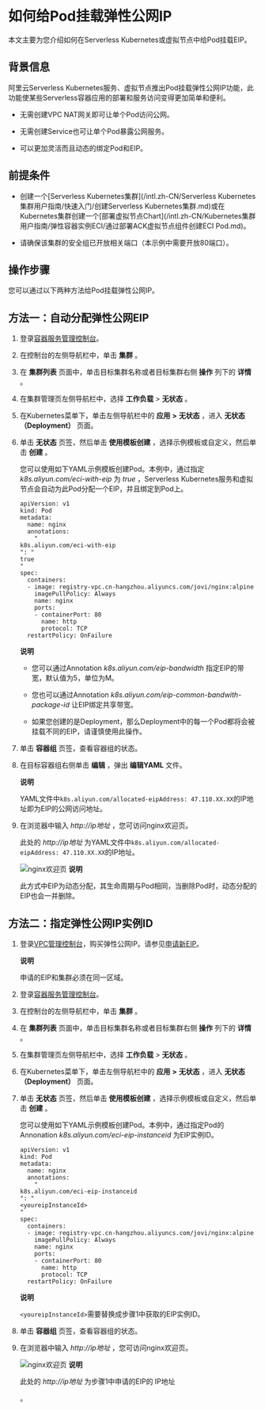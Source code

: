 如何给Pod挂载弹性公网IP 
===================================

本文主要为您介绍如何在Serverless Kubernetes或虚拟节点中给Pod挂载EIP。

背景信息
----

阿里云Serverless Kubernetes服务、虚拟节点推出Pod挂载弹性公网IP功能，此功能使某些Serverless容器应用的部署和服务访问变得更加简单和便利。



* 无需创建VPC NAT网关即可让单个Pod访问公网。

  

* 无需创建Service也可让单个Pod暴露公网服务。

  

* 可以更加灵活而且动态的绑定Pod和EIP。

  




前提条件 
-------------------------

* 创建一个[Serverless Kubernetes集群](/intl.zh-CN/Serverless Kubernetes集群用户指南/快速入门/创建Serverless Kubernetes集群.md)或在Kubernetes集群创建一个[部署虚拟节点Chart](/intl.zh-CN/Kubernetes集群用户指南/弹性容器实例ECI/通过部署ACK虚拟节点组件创建ECI Pod.md)。

  

* 请确保该集群的安全组已开放相关端口（本示例中需要开放80端口）。

  




操作步骤 
-------------------------

您可以通过以下两种方法给Pod挂载弹性公网IP。

方法一：自动分配弹性公网EIP 
------------------------------------

1. 登录[容器服务管理控制台](https://cs.console.aliyun.com)。

   

2. 在控制台的左侧导航栏中，单击 **集群** 。

   

3. 在 **集群列表** 页面中，单击目标集群名称或者目标集群右侧 **操作** 列下的 **详情** 。

   

4. 在集群管理页左侧导航栏中，选择 **工作负载** \> **无状态** 。

   

5. 在Kubernetes菜单下，单击左侧导航栏中的 **应用** **\>** **无状态** ，进入 **无状态（Deployment）** 页面。

   

6. 单击 **无状态** 页签，然后单击 **使用模板创建** ，选择示例模板或自定义，然后单击 **创建** 。

   您可以使用如下YAML示例模板创建Pod。本例中，通过指定 *k8s.aliyun.com/eci-with-eip* 为 *true* ，Serverless Kubernetes服务和虚拟节点会自动为此Pod分配一个EIP，并且绑定到Pod上。

   

       apiVersion: v1
       kind: Pod
       metadata:
         name: nginx
         annotations:
           " 
       k8s.aliyun.com/eci-with-eip 
       ": " 
       true 
       "
       spec:
         containers:
         - image: registry-vpc.cn-hangzhou.aliyuncs.com/jovi/nginx:alpine
           imagePullPolicy: Always
           name: nginx
           ports:
           - containerPort: 80
             name: http
             protocol: TCP
         restartPolicy: OnFailure

   
   **说明**

   * 您可以通过Annotation *k8s.aliyun.com/eip-bandwidth* 指定EIP的带宽，默认值为5，单位为M。

     
   
   * 您也可以通过Annotation *k8s.aliyun.com/eip-common-bandwith-package-id* 让EIP绑定共享带宽。

     
   
   * 如果您创建的是Deployment，那么Deployment中的每一个Pod都将会被挂载不同的EIP，请谨慎使用此操作。

     
   

   

   

7. 单击 **容器组** 页签，查看容器组的状态。

   

8. 在目标容器组右侧单击 **编辑** ，弹出 **编辑YAML** 文件。

   **说明**

   YAML文件中`k8s.aliyun.com/allocated-eipAddress: 47.110.XX.XX`的IP地址即为EIP的公网访问地址。
   

9. 在浏览器中输入 *http://ip地址* ，您可访问nginx欢迎页。

   此处的 *http://ip地址* 为YAML文件中`k8s.aliyun.com/allocated-eipAddress: 47.110.XX.XX`的IP地址。

   ![nginx欢迎页](https://static-aliyun-doc.oss-accelerate.aliyuncs.com/assets/img/zh-CN/3563659951/p51465.png)
   **说明**

   此方式中EIP为动态分配，其生命周期与Pod相同，当删除Pod时，动态分配的EIP也会一并删除。
   




方法二：指定弹性公网IP实例ID 
-------------------------------------

1. 登录[VPC管理控制台](https://vpc.console.aliyun.com)，购买弹性公网IP。请参见[申请新EIP](/intl.zh-CN/用户指南/申请EIP/申请新EIP.md)。

   **说明**

   申请的EIP和集群必须在同一区域。
   

2. 登录[容器服务管理控制台](https://cs.console.aliyun.com)。

   

3. 在控制台的左侧导航栏中，单击 **集群** 。

   

4. 在 **集群列表** 页面中，单击目标集群名称或者目标集群右侧 **操作** 列下的 **详情** 。

   

5. 在集群管理页左侧导航栏中，选择 **工作负载** \> **无状态** 。

   

6. 在Kubernetes菜单下，单击左侧导航栏中的 **应用** **\>** **无状态** ，进入 **无状态（Deployment）** 页面。

   

7. 单击 **无状态** 页签，然后单击 **使用模板创建** ，选择示例模板或自定义，然后单击 **创建** 。

   您可以使用如下YAML示例模板创建Pod。本例中，通过指定Pod的Annonation *k8s.aliyun.com/eci-eip-instanceid* 为EIP实例ID。

       apiVersion: v1
       kind: Pod
       metadata:
         name: nginx
         annotations:
           " 
       k8s.aliyun.com/eci-eip-instanceid 
       ": " 
       <youreipInstanceId> 
       "
       spec:
         containers:
         - image: registry-vpc.cn-hangzhou.aliyuncs.com/jovi/nginx:alpine
           imagePullPolicy: Always
           name: nginx
           ports:
           - containerPort: 80
             name: http
             protocol: TCP
         restartPolicy: OnFailure

   
   **说明**

   `<youreipInstanceId>`需要替换成步骤1中获取的EIP实例ID。
   

8. 单击 **容器组** 页签，查看容器组的状态。

   

9. 在浏览器中输入 *http://ip地址* ，您可访问nginx欢迎页。

   ![nginx欢迎页](https://static-aliyun-doc.oss-accelerate.aliyuncs.com/assets/img/zh-CN/3563659951/p47613.png)
   **说明**

   此处的 *http://ip地址* 为步骤1中申请的EIP的
   IP地址

   。
   



